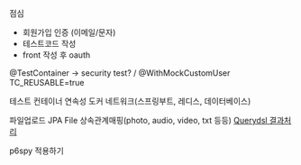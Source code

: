 점심

- 회원가입 인증 (이메일/문자)
- 테스트코드 작성
- front 작성 후 oauth




@TestContainer
-> security test? /    @WithMockCustomUser
TC_REUSABLE=true

테스트 컨테이너 연속성
도커 네트워크(스프링부트, 레디스, 데이터베이스)


파일업로드
JPA File 상속관계매핑(photo, audio, video, txt 등등)
[Querydsl 결과처리](http://querydsl.com/static/querydsl/3.7.2/reference/ko-KR/html/ch03s02.html)

p6spy 적용하기